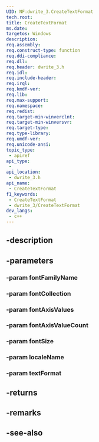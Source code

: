 ```yaml
---
UID: NF:dwrite_3.CreateTextFormat
tech.root: 
title: CreateTextFormat
ms.date: 
targetos: Windows
description: 
req.assembly: 
req.construct-type: function
req.ddi-compliance: 
req.dll: 
req.header: dwrite_3.h
req.idl: 
req.include-header: 
req.irql: 
req.kmdf-ver: 
req.lib: 
req.max-support: 
req.namespace: 
req.redist: 
req.target-min-winverclnt: 
req.target-min-winversvr: 
req.target-type: 
req.type-library: 
req.umdf-ver: 
req.unicode-ansi: 
topic_type:
 - apiref
api_type:
 - 
api_location:
 - dwrite_3.h
api_name:
 - CreateTextFormat
f1_keywords:
 - CreateTextFormat
 - dwrite_3/CreateTextFormat
dev_langs:
 - c++
---
```


## -description

## -parameters

### -param fontFamilyName

### -param fontCollection

### -param fontAxisValues

### -param fontAxisValueCount

### -param fontSize

### -param localeName

### -param textFormat

## -returns

## -remarks

## -see-also


